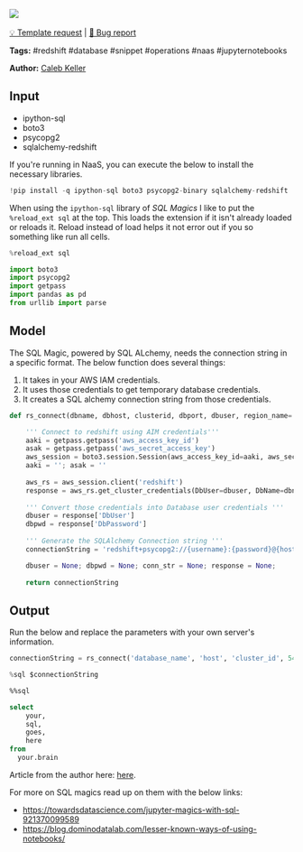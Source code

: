 <a href="https://app.naas.ai/user-redirect/naas/downloader?url=https://raw.githubusercontent.com/jupyter-naas/awesome-notebooks/master/Redshift/Redshift_Connect_with_SQL_Magic_and_IAM_Credentials.ipynb" target="_parent"><img src="https://naasai-public.s3.eu-west-3.amazonaws.com/open_in_naas.svg"/></a><br><br><a href="https://github.com/jupyter-naas/awesome-notebooks/issues/new?assignees=&labels=&template=template-request.md&title=Tool+-+Action+of+the+notebook+">💡 Template request</a> | <a href="https://github.com/jupyter-naas/awesome-notebooks/issues/new?assignees=&labels=&template=bug_report.md&title=Redshift+-+Connect+with+SQL+Magic+and+IAM+Credentials:+Error+short+description">🚨 Bug report</a>

**Tags:** #redshift #database #snippet #operations #naas #jupyternotebooks

**Author:** [Caleb Keller](https://www.linkedin.com/in/calebmkeller/)

## Input

- ipython-sql
- boto3
- psycopg2
- sqlalchemy-redshift

If you're running in NaaS, you can execute the below to install the necessary libraries.


```python
!pip install -q ipython-sql boto3 psycopg2-binary sqlalchemy-redshift
```

When using the `ipython-sql` library of *SQL Magics* I like to put the `%reload_ext sql` at the top. This loads the extension if it isn't already loaded or reloads it. Reload instead of load helps it not error out if you so something like run all cells.


```python
%reload_ext sql

import boto3
import psycopg2
import getpass
import pandas as pd
from urllib import parse

```

## Model

The SQL Magic, powered by SQL ALchemy, needs the connection string in a specific format. The below function does several things:

1. It takes in your AWS IAM credentials.
2. It uses those credentials to get temporary database credentials.
3. It creates a SQL alchemy connection string from those credentials.



```python
def rs_connect(dbname, dbhost, clusterid, dbport, dbuser, region_name='us-east-1'):

    ''' Connect to redshift using AIM credentials'''
    aaki = getpass.getpass('aws_access_key_id')
    asak = getpass.getpass('aws_secret_access_key')
    aws_session = boto3.session.Session(aws_access_key_id=aaki, aws_secret_access_key=asak, region_name=region_name)
    aaki = ''; asak = ''
    
    aws_rs = aws_session.client('redshift')
    response = aws_rs.get_cluster_credentials(DbUser=dbuser, DbName=dbname, ClusterIdentifier=clusterid, AutoCreate=False)
    
    ''' Convert those credentials into Database user credentials '''
    dbuser = response['DbUser']
    dbpwd = response['DbPassword']
    
    ''' Generate the SQLAlchemy Connection string '''
    connectionString = 'redshift+psycopg2://{username}:{password}@{host}:{port}/{db}?sslmode=prefer'.format(username=parse.quote_plus(dbuser), password=parse.quote_plus(dbpwd), host=dbhost, port=dbport, db=dbname)

    dbuser = None; dbpwd = None; conn_str = None; response = None;
    
    return connectionString

```

## Output

Run the below and replace the parameters with your own server's information.


```python
connectionString = rs_connect('database_name', 'host', 'cluster_id', 5439, 'database_user')

```


```python
%sql $connectionString

```


```sql
%%sql

select
    your,
    sql,
    goes,
    here
from
  your.brain

```


Article from the author here: <a href="https://calebmkeller.medium.com/jupyter-sql-magic-connection-to-redshift-using-iam-credentials-8a9c53ce29db" _target="blank">here</a>.

For more on SQL magics read up on them with the below links:
 - https://towardsdatascience.com/jupyter-magics-with-sql-921370099589
 - https://blog.dominodatalab.com/lesser-known-ways-of-using-notebooks/
